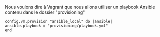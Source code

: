 Nous voulons dire à Vagrant que nous allons utiliser un playbook Ansible contenu dans le dossier "provisioning"

```
config.vm.provision "ansible_local" do |ansible|
ansible.playbook = "provisioning/playbook.yml"
end
```

